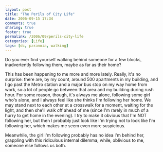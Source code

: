 ```yaml
---
layout: post
title: "The Perils of City Life"
date: 2006-09-15 17:34
comments: true
sharing: true
footer: true
permalink: /2006/09/perils-city-life
categories: [Life]
tags: [dc, paranoia, walking]
---
```

Do you ever find yourself walking behind someone for a few blocks, inadvertently following them, maybe as far as their home?

This has been happening to me more and more lately.  Really, it's no surprise: there are, by my count, around 500 apartments in my building, and I go past the Metro station and a major bus stop on my way home from work, so a lot of people go between that area and my building during rush hour.  For some reason, though, it's always me alone, following some girl who's alone, and I always feel like she thinks I'm following her home.  We may stand next to each other at a crosswalk for a moment, waiting for the light, and then she'll walk off ahead of me (since I'm rarely in much of a hurry to get home in the evening).  I try to make it obvious that I'm NOT following her, but then I probably just look like I'm trying not to look like I'm following her, which makes me seem even more suspicious.

Meanwhile, the girl I'm following probably has no idea I'm behind her, grappling with this ridiculous internal dilemma, while, oblivious to me, someone else follows us both.
